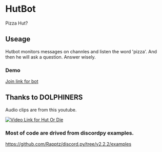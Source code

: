 # HutBot
Pizza Hut?

## Useage
Hutbot monitors messages on channles and listen the word 'pizza'. And then he will ask a question. Answer wisely.

### Demo
[Join link for bot](https://discord.com/api/oauth2/authorize?client_id=1094546499066679296&permissions=3148800&scope=bot)

## Thanks to DOLPHINERS
Audio clips are from this youtube. 

[![Video Link for Hut Or Die](https://img.youtube.com/vi/V2VW4oEFTIU/0.jpg)](https://www.youtube.com/watch?v=V2VW4oEFTIU)

### Most of code are drived from discordpy examples.
https://github.com/Rapptz/discord.py/tree/v2.2.2/examples
